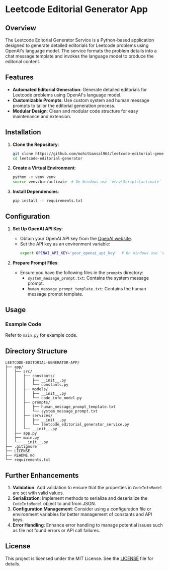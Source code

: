 # Leetcode Editorial Generator App

## Overview

The Leetcode Editorial Generator Service is a Python-based application designed to generate detailed editorials for Leetcode problems using OpenAI's language model. The service formats the problem details into a chat message template and invokes the language model to produce the editorial content.

## Features

- **Automated Editorial Generation**: Generate detailed editorials for Leetcode problems using OpenAI's language model.
- **Customizable Prompts**: Use custom system and human message prompts to tailor the editorial generation process.
- **Modular Design**: Clean and modular code structure for easy maintenance and extension.

## Installation

1. **Clone the Repository**:
    ```bash
    git clone https://github.com/mohitbansal964/leetcode-editorial-generator.git
    cd leetcode-editorial-generator
    ```

2. **Create a Virtual Environment**:
    ```bash
    python -m venv venv
    source venv/bin/activate  # On Windows use `venv\Scripts\activate`
    ```

3. **Install Dependencies**:
    ```bash
    pip install -r requirements.txt
    ```

## Configuration

1. **Set Up OpenAI API Key**:
    - Obtain your OpenAI API key from the [OpenAI website](https://beta.openai.com/signup/).
    - Set the API key as an environment variable:
        ```bash
        export OPENAI_API_KEY='your_openai_api_key'  # On Windows use `set OPENAI_API_KEY=your_openai_api_key`
        ```

2. **Prepare Prompt Files**:
    - Ensure you have the following files in the `prompts` directory:
        - `system_message_prompt.txt`: Contains the system message prompt.
        - `human_message_prompt_template.txt`: Contains the human message prompt template.

## Usage

### Example Code
Refer to `main.py` for example code.

## Directory Structure
```
LEETCODE-EDITORIAL-GENERATOR-APP/
├── app/
│   ├── src/
│   │   ├── constants/
│   │   │   ├── __init__.py
│   │   │   └── constants.py
│   │   ├── models/
│   │   │   ├── __init__.py
│   │   │   └── code_info_model.py
│   │   ├── prompts/
│   │   │   ├── human_message_prompt_template.txt
│   │   │   └── system_message_prompt.txt
│   │   ├── services/
│   │   │   ├── __init__.py
│   │   │   └── leetcode_editorial_generator_service.py
│   │   └── __init__.py
│   ├── app.py
│   ├── main.py
│   └── __init__.py
├── .gitignore
├── LICENSE
├── README.md
└── requirements.txt
```

## Further Enhancements
1. **Validation**: Add validation to ensure that the properties in `CodeInfoModel` are set with valid values.
2. **Serialization**: Implement methods to serialize and deserialize the `CodeInfoModel` object to and from JSON.
3. **Configuration Management**: Consider using a configuration file or environment variables for better management of constants and API keys.
4. **Error Handling**: Enhance error handling to manage potential issues such as file not found errors or API call failures.

## License
This project is licensed under the MIT License. See the [LICENSE](https://github.com/mohitbansal964/Leetcode-Editorial-Generator-App/blob/main/LICENSE) file for details.